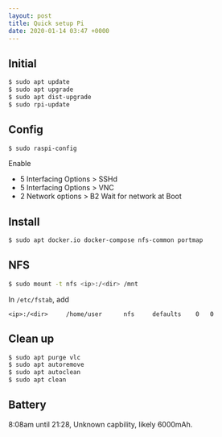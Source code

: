 ```yaml
---
layout: post
title: Quick setup Pi
date: 2020-01-14 03:47 +0000
---
```


## Initial

```bash
$ sudo apt update
$ sudo apt upgrade
$ sudo apt dist-upgrade
$ sudo rpi-update
```

## Config

```bash
$ sudo raspi-config
```

Enable 
 - 5 Interfacing Options > SSHd
 - 5 Interfacing Options > VNC
 - 2 Network options > B2 Wait for network at Boot

## Install


```bash
$ sudo apt docker.io docker-compose nfs-common portmap
```


## NFS
```bash
$ sudo mount -t nfs <ip>:/<dir> /mnt
```

In `/etc/fstab`, add 

```
<ip>:/<dir>		/home/user		nfs 	defaults	0	0
```


## Clean up

```bash
$ sudo apt purge vlc
$ sudo apt autoremove
$ sudo apt autoclean
$ sudo apt clean
```


## Battery

8:08am until 21:28, Unknown capbility, likely 6000mAh.

